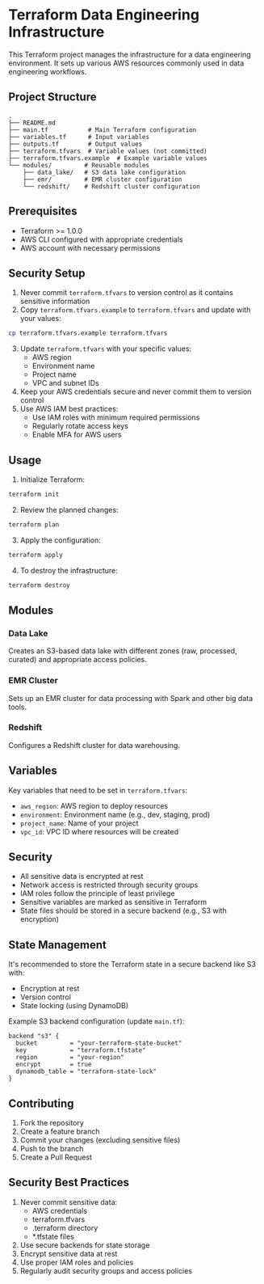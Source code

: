 # Terraform Data Engineering Infrastructure

This Terraform project manages the infrastructure for a data engineering environment. It sets up various AWS resources commonly used in data engineering workflows.

## Project Structure

```
.
├── README.md
├── main.tf           # Main Terraform configuration
├── variables.tf      # Input variables
├── outputs.tf        # Output values
├── terraform.tfvars  # Variable values (not committed)
├── terraform.tfvars.example  # Example variable values
└── modules/         # Reusable modules
    ├── data_lake/   # S3 data lake configuration
    ├── emr/         # EMR cluster configuration
    └── redshift/    # Redshift cluster configuration
```

## Prerequisites

- Terraform >= 1.0.0
- AWS CLI configured with appropriate credentials
- AWS account with necessary permissions

## Security Setup

1. Never commit `terraform.tfvars` to version control as it contains sensitive information
2. Copy `terraform.tfvars.example` to `terraform.tfvars` and update with your values:
```bash
cp terraform.tfvars.example terraform.tfvars
```
3. Update `terraform.tfvars` with your specific values:
   - AWS region
   - Environment name
   - Project name
   - VPC and subnet IDs
4. Keep your AWS credentials secure and never commit them to version control
5. Use AWS IAM best practices:
   - Use IAM roles with minimum required permissions
   - Regularly rotate access keys
   - Enable MFA for AWS users

## Usage

1. Initialize Terraform:
```bash
terraform init
```

2. Review the planned changes:
```bash
terraform plan
```

3. Apply the configuration:
```bash
terraform apply
```

4. To destroy the infrastructure:
```bash
terraform destroy
```

## Modules

### Data Lake
Creates an S3-based data lake with different zones (raw, processed, curated) and appropriate access policies.

### EMR Cluster
Sets up an EMR cluster for data processing with Spark and other big data tools.

### Redshift
Configures a Redshift cluster for data warehousing.

## Variables

Key variables that need to be set in `terraform.tfvars`:

- `aws_region`: AWS region to deploy resources
- `environment`: Environment name (e.g., dev, staging, prod)
- `project_name`: Name of your project
- `vpc_id`: VPC ID where resources will be created

## Security

- All sensitive data is encrypted at rest
- Network access is restricted through security groups
- IAM roles follow the principle of least privilege
- Sensitive variables are marked as sensitive in Terraform
- State files should be stored in a secure backend (e.g., S3 with encryption)

## State Management

It's recommended to store the Terraform state in a secure backend like S3 with:
- Encryption at rest
- Version control
- State locking (using DynamoDB)

Example S3 backend configuration (update `main.tf`):
```hcl
backend "s3" {
  bucket         = "your-terraform-state-bucket"
  key            = "terraform.tfstate"
  region         = "your-region"
  encrypt        = true
  dynamodb_table = "terraform-state-lock"
}
```

## Contributing

1. Fork the repository
2. Create a feature branch
3. Commit your changes (excluding sensitive files)
4. Push to the branch
5. Create a Pull Request

## Security Best Practices

1. Never commit sensitive data:
   - AWS credentials
   - terraform.tfvars
   - .terraform directory
   - *.tfstate files
2. Use secure backends for state storage
3. Encrypt sensitive data at rest
4. Use proper IAM roles and policies
5. Regularly audit security groups and access policies 